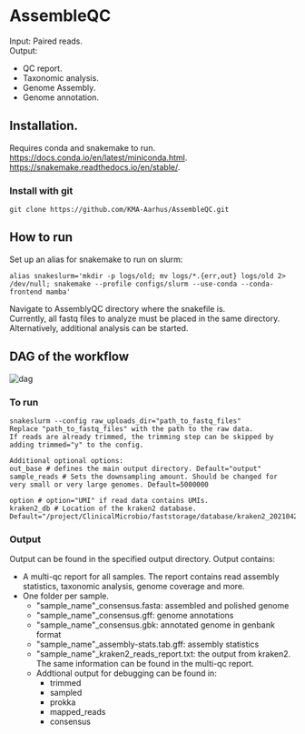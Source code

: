 # AssembleQC
Input: Paired reads.    
Output:  
- QC report. 
- Taxonomic analysis. 
- Genome Assembly. 
- Genome annotation. 
## Installation. 
Requires conda and snakemake to run.  
https://docs.conda.io/en/latest/miniconda.html. 
https://snakemake.readthedocs.io/en/stable/. 
### Install with git
```
git clone https://github.com/KMA-Aarhus/AssembleQC.git
```
## How to run
Set up an alias for snakemake to run on slurm:
```
alias snakeslurm='mkdir -p logs/old; mv logs/*.{err,out} logs/old 2> /dev/null; snakemake --profile configs/slurm --use-conda --conda-frontend mamba'
```
Navigate to AssemblyQC directory where the snakefile is.  
Currently, all fastq files to analyze must be placed in the same directory. Alternatively, additional analysis can be started.

## DAG of the workflow
![dag](https://user-images.githubusercontent.com/90172976/165511187-222ce486-02b5-4074-b8c8-8778a2d67914.png)

### To run 
```
snakeslurm --config raw_uploads_dir="path_to_fastq_files"
Replace "path_to_fastq_files" with the path to the raw data.
If reads are already trimmed, the trimming step can be skipped by adding trimmed="y" to the config.

Additional optional options:
out_base # defines the main output directory. Default="output"
sample_reads # Sets the downsampling amount. Should be changed for very small or very large genomes. Default=5000000

option # option="UMI" if read data contains UMIs. 
kraken2_db # Location of the kraken2 database. Default="/project/ClinicalMicrobio/faststorage/database/kraken2_20210423"
```

### Output
Output can be found in the specified output directory. Output contains:
* A multi-qc report for all samples. The report contains read assembly statistics, taxonomic analysis, genome coverage and more.
* One folder per sample.
  * "sample_name"_consensus.fasta: assembled and polished genome
  * "sample_name"_consensus.gff: genome annotations
  * "sample_name"_consensus.gbk: annotated genome in genbank format
  * "sample_name"_assembly-stats.tab.gff: assembly statistics
  * "sample_name"_kraken2_reads_report.txt: the output from kraken2. The same information can be found in the multi-qc report.
  * Addtional output for debugging can be found in:
    * trimmed
    * sampled
    * prokka
    * mapped_reads
    * consensus



